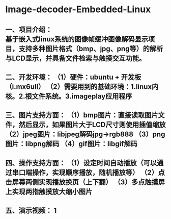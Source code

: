 # Image-decoder-Embedded-Linux
一、项目介绍：  
基于嵌入式linux系统的图像帧缓冲图像解码显示项目，支持多种图片格式（bmp、jpg、png等）的解析与LCD显示，并具备文件检索与触摸交互功能。
--------------------------------------------------------------------------
二、开发环境：
（1）硬件：ubuntu + 开发板（i.mx6ull）
（2）需要用到的基础环境：1.linux内核。2.根文件系统。3.imageplay应用程序
--------------------------------------------------------------------------
三、图片支持方面：
（1）bmp图片：直接读取图片文件，然后显示，如果图片大于LCD尺寸则使用插值缩放
（2）jpeg图片：libjpeg解码jpg->rgb888
（3）png图片：libpng解码
（4）gif图片：libgif解码
--------------------------------------------------------------------------
四、操作支持方面：
（1）设定时间自动播放（可以通过串口端操作，实现顺序播放，随机播放等）
（2）点击屏幕两侧实现播放换页（上下翻）
（3）多点触摸屏上实现两指触摸放大缩小图片
--------------------------------------------------------------------------
五、演示视频：
1
--------------------------------------------------------------------------
